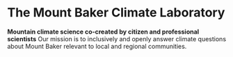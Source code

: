 # The Mount Baker Climate Laboratory

**Mountain climate science co-created by citizen and professional scientists**
Our mission is to inclusively and openly answer climate questions about Mount Baker relevant to local and regional communities. 

